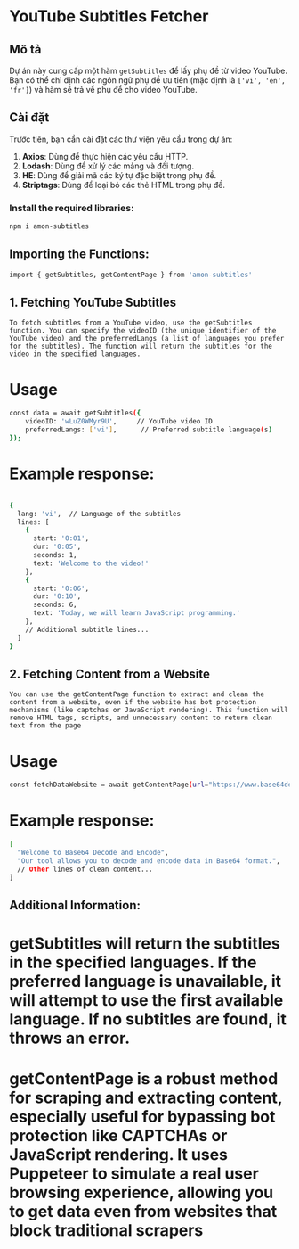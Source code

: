 # YouTube Subtitles Fetcher

## Mô tả

Dự án này cung cấp một hàm `getSubtitles` để lấy phụ đề từ video YouTube. Bạn có thể chỉ định các ngôn ngữ phụ đề ưu tiên (mặc định là `['vi', 'en', 'fr']`) và hàm sẽ trả về phụ đề cho video YouTube.

## Cài đặt

Trước tiên, bạn cần cài đặt các thư viện yêu cầu trong dự án:

1. **Axios**: Dùng để thực hiện các yêu cầu HTTP.
2. **Lodash**: Dùng để xử lý các mảng và đối tượng.
3. **HE**: Dùng để giải mã các ký tự đặc biệt trong phụ đề.
4. **Striptags**: Dùng để loại bỏ các thẻ HTML trong phụ đề.

### Install the required libraries:

```bash
npm i amon-subtitles
```

## Importing the Functions:

```bash
import { getSubtitles, getContentPage } from 'amon-subtitles'
```

## 1. Fetching YouTube Subtitles

`To fetch subtitles from a YouTube video, use the getSubtitles function. You can specify the videoID (the unique identifier of the YouTube video) and the preferredLangs (a list of languages you prefer for the subtitles). The function will return the subtitles for the video in the specified languages.`

# Usage

```bash
const data = await getSubtitles({
    videoID: 'wLuZ0WMyr9U',     // YouTube video ID
    preferredLangs: ['vi'],      // Preferred subtitle language(s)
});

```

# Example response:

```bash

{
  lang: 'vi',  // Language of the subtitles
  lines: [
    {
      start: '0:01',
      dur: '0:05',
      seconds: 1,
      text: 'Welcome to the video!'
    },
    {
      start: '0:06',
      dur: '0:10',
      seconds: 6,
      text: 'Today, we will learn JavaScript programming.'
    },
    // Additional subtitle lines...
  ]
}

```

## 2. Fetching Content from a Website

`You can use the getContentPage function to extract and clean the content from a website, even if the website has bot protection mechanisms (like captchas or JavaScript rendering). This function will remove HTML tags, scripts, and unnecessary content to return clean text from the page`

# Usage

```bash
const fetchDataWebsite = await getContentPage(url="https://www.base64decode.org/")
```

# Example response:

```bash
[
  "Welcome to Base64 Decode and Encode",
  "Our tool allows you to decode and encode data in Base64 format.",
  // Other lines of clean content...
]
```

## Additional Information:

# getSubtitles will return the subtitles in the specified languages. If the preferred language is unavailable, it will attempt to use the first available language. If no subtitles are found, it throws an error.

# getContentPage is a robust method for scraping and extracting content, especially useful for bypassing bot protection like CAPTCHAs or JavaScript rendering. It uses Puppeteer to simulate a real user browsing experience, allowing you to get data even from websites that block traditional scrapers
